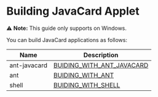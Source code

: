 # Building JavaCard Applet

⚠️ **Note:** This guide only supports on  Windows.

You can build JavaCard applications as follows:

| Name         | Description                                               |
| ------------ | --------------------------------------------------------- |
| ant-javacard | [BUIDING_WITH_ANT_JAVACARD](BUIDING_WITH_ANT_JAVACARD.md) |
| ant          | [BUIDING_WITH_ANT](BUIDING_WITH_ANT.md)                   |
| shell        | [BUIDING_WITH_SHELL](BUIDING_WITH_SHELL.md)               |
